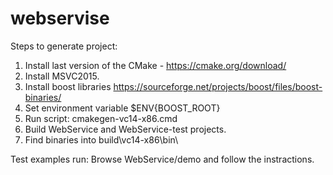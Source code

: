 # webservise
Steps to generate project:
1. Install last version of the CMake - https://cmake.org/download/
2. Install MSVC2015.
3. Install boost libraries
https://sourceforge.net/projects/boost/files/boost-binaries/
4. Set environment variable $ENV{BOOST_ROOT}
5. Run script:
cmakegen-vc14-x86.cmd
6. Build WebService and WebService-test projects.
7. Find binaries into build\vc14-x86\bin\

Test examples run:
Browse WebService/demo and follow the instractions.